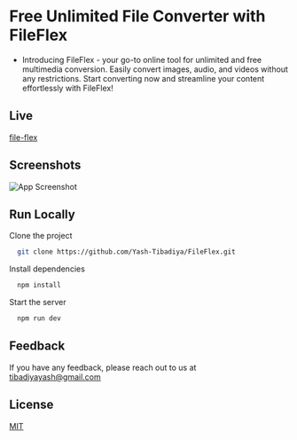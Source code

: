 
# Free Unlimited File Converter with FileFlex

- Introducing FileFlex - your go-to online tool for unlimited and free multimedia conversion. Easily convert images, audio, and videos without any restrictions. Start converting now and streamline your content effortlessly with FileFlex!




## Live

[file-flex](https://file-flex-eight.vercel.app/)



## Screenshots

![App Screenshot](https://via.placeholder.com/468x300?text=App+Screenshot+Here)


## Run Locally

Clone the project

```bash
  git clone https://github.com/Yash-Tibadiya/FileFlex.git
```

Install dependencies

```bash
  npm install
```

Start the server

```bash
  npm run dev
```


## Feedback

If you have any feedback, please reach out to us at tibadiyayash@gmail.com


## License

[MIT](https://choosealicense.com/licenses/mit/)

